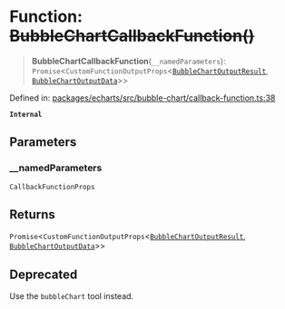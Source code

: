 # Function: ~~BubbleChartCallbackFunction()~~

> **BubbleChartCallbackFunction**(`__namedParameters`): `Promise`\<`CustomFunctionOutputProps`\<[`BubbleChartOutputResult`](../type-aliases/BubbleChartOutputResult.md), [`BubbleChartOutputData`](../type-aliases/BubbleChartOutputData.md)\>\>

Defined in: [packages/echarts/src/bubble-chart/callback-function.ts:38](https://github.com/GeoDaCenter/openassistant/blob/0c688d870b87d67f5ae44bc9413af48292a3320a/packages/echarts/src/bubble-chart/callback-function.ts#L38)

**`Internal`**

## Parameters

### \_\_namedParameters

`CallbackFunctionProps`

## Returns

`Promise`\<`CustomFunctionOutputProps`\<[`BubbleChartOutputResult`](../type-aliases/BubbleChartOutputResult.md), [`BubbleChartOutputData`](../type-aliases/BubbleChartOutputData.md)\>\>

## Deprecated

Use the `bubbleChart` tool instead.
